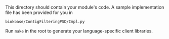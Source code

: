 This directory should contain your module's code.
A sample implementation file has been provided for you in

```biokbase/ContigFilteringPSD/Impl.py```

Run `make` in the root to generate your language-specific client libraries.

